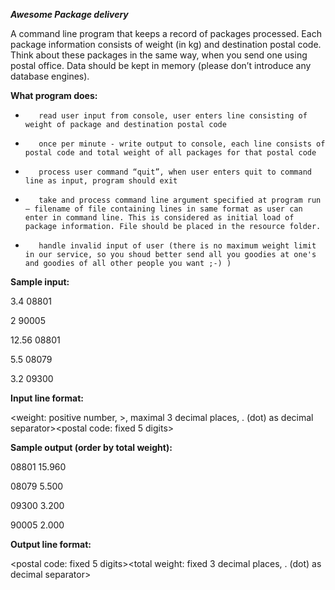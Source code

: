 ***Awesome Package delivery***

A command line program that keeps a record of packages processed. Each package information consists of weight (in kg) and destination postal code. Think about these packages in the same way, when you send one using postal office. Data should be kept in memory (please don’t introduce any database engines). 

**What program does:**

-        read user input from console, user enters line consisting of weight of package and destination postal code

-        once per minute - write output to console, each line consists of postal code and total weight of all packages for that postal code

-        process user command “quit”, when user enters quit to command line as input, program should exit

-        take and process command line argument specified at program run – filename of file containing lines in same format as user can enter in command line. This is considered as initial load of package information. File should be placed in the resource folder.

-        handle invalid input of user (there is no maximum weight limit in our service, so you shoud better send all you goodies at one's and goodies of all other people you want ;-) )


**Sample input:**

3.4 08801

2 90005

12.56 08801

5.5 08079 

3.2 09300


**Input line format:**

<weight: positive number, >, maximal 3 decimal places, . (dot) as decimal separator><space><postal code: fixed 5 digits> 


**Sample output (order by total weight):**

08801 15.960

08079 5.500

09300 3.200

90005 2.000


**Output line format:**

<postal code: fixed 5 digits><space><total weight: fixed 3 decimal places, . (dot) as decimal separator>

